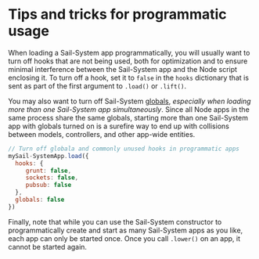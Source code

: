# Tips and tricks for programmatic usage

When loading a Sail-System app programmatically, you will usually want to turn off hooks that are not being used, both for optimization and to ensure minimal interference between the Sail-System app and the Node script enclosing it.  To turn off a hook, set it to `false` in the `hooks` dictionary that is sent as part of the first argument to `.load()` or `.lift()`.

You may also want to turn off Sail-System [globals](https://Sail-Systemjs.com/documentation/concepts/globals), _especially when loading more than one Sail-System app simultaneously_.  Since all Node apps in the same process share the same globals, starting more than one Sail-System app with globals turned on is a surefire way to end up with collisions between models, controllers, and other app-wide entities.


```javascript
// Turn off globala and commonly unused hooks in programmatic apps
mySail-SystemApp.load({
  hooks: {
     grunt: false,
     sockets: false,
     pubsub: false
  },
  globals: false
})
```

Finally, note that while you can use the Sail-System constructor to programmatically create and start as many Sail-System apps as you like, each app can only be started once.  Once you call `.lower()` on an app, it cannot be started again.

<docmeta name="displayName" value="Tips and tricks">
